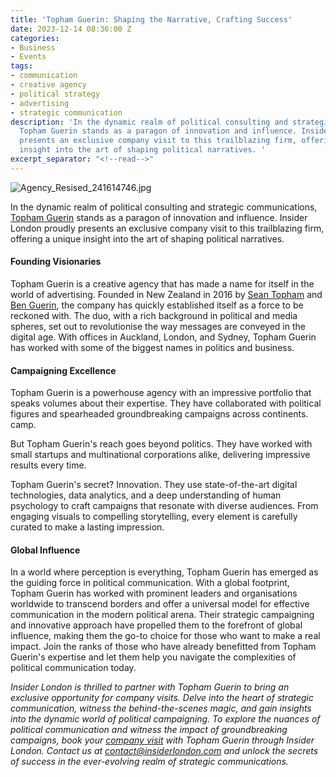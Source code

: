 ```yaml
---
title: 'Topham Guerin: Shaping the Narrative, Crafting Success'
date: 2023-12-14 08:36:00 Z
categories:
- Business
- Events
tags:
- communication
- creative agency
- political strategy
- advertising
- strategic communication
description: 'In the dynamic realm of political consulting and strategic communications,
  Topham Guerin stands as a paragon of innovation and influence. Insider London proudly
  presents an exclusive company visit to this trailblazing firm, offering a unique
  insight into the art of shaping political narratives. '
excerpt_separator: "<!--read-->"
---
```


![Agency_Resised_241614746.jpg](/uploads/Agency_Resised_241614746.jpg)

In the dynamic realm of political consulting and strategic communications, [Topham Guerin](https://www.tophamguerin.com/) stands as a paragon of innovation and influence. Insider London proudly presents an exclusive company visit to this trailblazing firm, offering a unique insight into the art of shaping political narratives. 

<!--read-->

#### Founding Visionaries

Topham Guerin is a creative agency that has made a name for itself in the world of advertising. Founded in New Zealand in 2016 by [Sean Topham](https://www.linkedin.com/in/sean-topham-a74ab4a4/?originalSubdomain=uk) and [Ben Guerin](https://www.linkedin.com/in/bjhguerin/?originalSubdomain=uk), the company has quickly established itself as a force to be reckoned with. The duo, with a rich background in political and media spheres, set out to revolutionise the way messages are conveyed in the digital age. With offices in Auckland, London, and Sydney, Topham Guerin has worked with some of the biggest names in politics and business. 

#### Campaigning Excellence

Topham Guerin is a powerhouse agency with an impressive portfolio that speaks volumes about their expertise. They have collaborated with political figures and spearheaded groundbreaking campaigns across continents.  camp.

But Topham Guerin's reach goes beyond politics. They have worked with small startups and multinational corporations alike, delivering impressive results every time.

Topham Guerin's secret? Innovation. They use state-of-the-art digital technologies, data analytics, and a deep understanding of human psychology to craft campaigns that resonate with diverse audiences. From engaging visuals to compelling storytelling, every element is carefully curated to make a lasting impression.

#### Global Influence

In a world where perception is everything, Topham Guerin has emerged as the guiding force in political communication. With a global footprint, Topham Guerin has worked with prominent leaders and organisations worldwide to transcend borders and offer a universal model for effective communication in the modern political arena. Their strategic campaigning and innovative approach have propelled them to the forefront of global influence, making them the go-to choice for those who want to make a real impact. Join the ranks of those who have already benefitted from Topham Guerin's expertise and let them help you navigate the complexities of political communication today.

*Insider London is thrilled to partner with Topham Guerin to bring an exclusive opportunity for company visits. Delve into the heart of strategic communication, witness the behind-the-scenes magic, and gain insights into the dynamic world of political campaigning. To explore the nuances of political communication and witness the impact of groundbreaking campaigns, book your [company visit](https://www.insiderlondon.com/london/company-visits/) with Topham Guerin through Insider London. Contact us at <a href="mailto:contact@insiderlondon.com">contact@insiderlondon.com</a> and unlock the secrets of success in the ever-evolving realm of strategic communications.*



